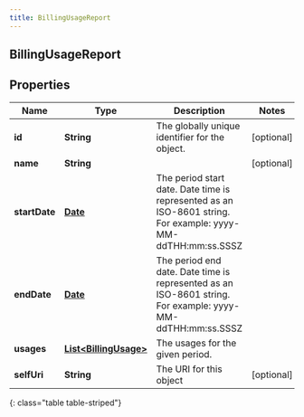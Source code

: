 ```yaml
---
title: BillingUsageReport
---
```

## BillingUsageReport


## Properties

| Name | Type | Description | Notes |
| ------------ | ------------- | ------------- | ------------- |
| **id** | **String** | The globally unique identifier for the object. |  [optional] |
| **name** | **String** |  |  [optional] |
| **startDate** | [**Date**](Date.html) | The period start date. Date time is represented as an ISO-8601 string. For example: yyyy-MM-ddTHH:mm:ss.SSSZ |  |
| **endDate** | [**Date**](Date.html) | The period end date. Date time is represented as an ISO-8601 string. For example: yyyy-MM-ddTHH:mm:ss.SSSZ |  |
| **usages** | [**List&lt;BillingUsage&gt;**](BillingUsage.html) | The usages for the given period. |  |
| **selfUri** | **String** | The URI for this object |  [optional] |
{: class="table table-striped"}



